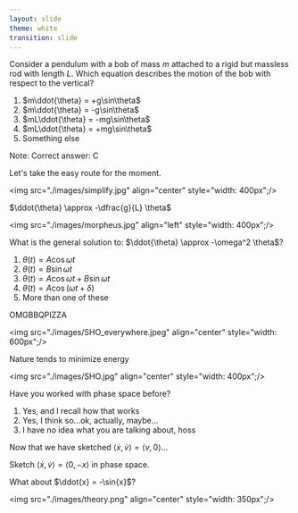 ```yaml
---
layout: slide
theme: white
transition: slide
---
```


<section data-markdown>

Consider a pendulum with a bob of mass $m$ attached to a rigid but massless rod with length $L$. Which equation describes the motion of the bob with respect to the vertical?

1. $m\ddot{\theta} = +g\sin\theta$
2. $m\ddot{\theta} = -g\sin\theta$
3. $mL\ddot{\theta} = -mg\sin\theta$
4. $mL\ddot{\theta} = +mg\sin\theta$
5. Something else

Note: Correct answer: C

</section>

<section data-markdown>

Let's take the easy route for the moment.

<img src="./images/simplify.jpg" align="center" style="width: 400px";/>

$\ddot{\theta} \approx -\dfrac{g}{L} \theta$

</section>

<section data-markdown>

<img src="./images/morpheus.jpg" align="left" style="width: 400px";/>

What is the general solution to: $\ddot{\theta} \approx -\omega^2 \theta$?

1. $\theta(t) = A \cos \omega t$
2. $\theta(t) = B \sin \omega t$
3. $\theta(t) = A \cos \omega t +  B \sin \omega t$
4. $\theta(t) = A \cos (\omega t + \delta)$
5. More than one of these

</section>

<section data-markdown>

OMGBBQPIZZA

<img src="./images/SHO_everywhere.jpeg" align="center" style="width: 600px";/>


</section>


<section data-markdown>

Nature tends to minimize energy

<img src="./images/SHO.jpg" align="center" style="width: 400px";/>


</section>

<section data-markdown>

Have you worked with phase space before?

1. Yes, and I recall how that works
2. Yes, I think so...ok, actually, maybe...
3. I have no idea what you are talking about, hoss

</section>

<section data-markdown>

Now that we have sketched $\langle \dot{x}, \dot{v} \rangle = \langle v,0\rangle$...

Sketch $\langle \dot{x}, \dot{v} \rangle = \langle 0,-x\rangle$ in phase space.

</section>

<section data-markdown>

What about $\ddot{x} = -\sin{x}$?

<img src="./images/theory.png" align="center" style="width: 350px";/>


</section>
